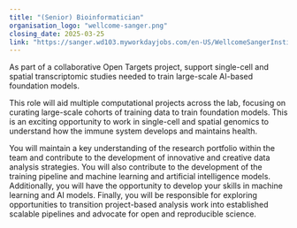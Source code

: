 ```yaml
---
title: "(Senior) Bioinformatician"
organisation_logo: "wellcome-sanger.png"
closing_date: 2025-03-25
link: "https://sanger.wd103.myworkdayjobs.com/en-US/WellcomeSangerInstitute/job/Senior-Bioinformatician-Bioinformatician_JR102695"
---
```

As part of a collaborative Open Targets project, support single-cell and spatial transcriptomic studies needed to train large-scale AI-based foundation models.

This role will aid multiple computational projects across the lab, focusing on curating large-scale cohorts of training data to train foundation models. This is an exciting opportunity to work in single-cell and spatial genomics to understand how the immune system develops and maintains health.

You will maintain a key understanding of the research portfolio within the team and contribute to the development of innovative and creative data analysis strategies. You will also contribute to the development of the training pipeline and machine learning and artificial intelligence models. Additionally, you will have the opportunity to develop your skills in machine learning and AI models. Finally, you will be responsible for exploring opportunities to transition project-based analysis work into established scalable pipelines and advocate for open and reproducible science.
